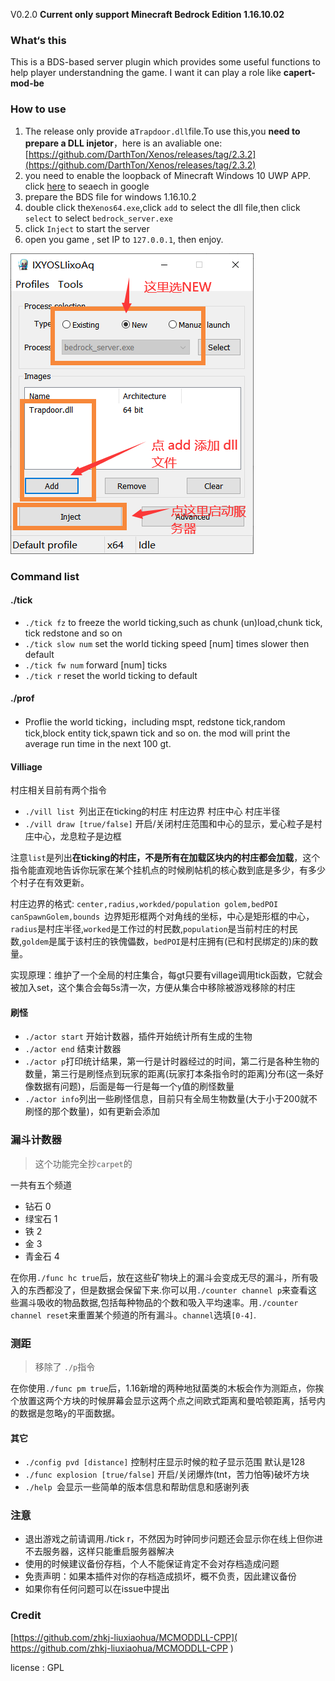 V0.2.0 **Current only support Minecraft Bedrock Edition 1.16.10.02**

### What‘s this
This is a BDS-based server plugin which provides some useful functions to help player understandning the game. I want it can play a role like **capert-mod-be**
### How to use
1. The release only provide a`Trapdoor.dll`file.To use this,you **need to prepare a DLL injetor**，here is an avaliable one: [https://github.com/DarthTon/Xenos/releases/tag/2.3.2](https://github.com/DarthTon/Xenos/releases/tag/2.3.2) 
2. you need to enable the loopback of Minecraft Windows 10 UWP APP. click [here](https://www.google.com/search?sxsrf=ALeKk02SoLVvT6Rg8w5sAViKIJtnPDjx_Q%3A1601094611292&ei=08NuX5W6EcKbmAWT7KjwAg&q=how+to+enable+loopback+for+a+UWP+app&oq=how+to+enable+loopback+for+a+UWP+app&gs_lcp=CgZwc3ktYWIQAzoECCMQJzoFCCEQoAE6BwghEAoQoAFQkiNY_kpgmE5oA3AAeACAAdsDiAGHHpIBCDItMTEuMS4ymAEAoAEBqgEHZ3dzLXdpesABAQ&sclient=psy-ab&ved=0ahUKEwjV77qc_oXsAhXCDaYKHRM2Ci4Q4dUDCA0&uact=5) to seaech in google
3. prepare the BDS file for windows 1.16.10.2
4. double click the`Xenos64.exe`,click  `add`  to select the dll file,then click `select`  to select `bedrock_server.exe`
5. click `Inject` to start the server
6. open you game , set IP to `127.0.0.1`, then enjoy.

![](./img/howto.png)


### Command list

#### ./tick

- `./tick fz`  to freeze the world ticking,such as chunk (un)load,chunk tick, tick redstone and so on 
- `./tick slow num` set the world ticking speed [num] times slower then default
- `./tick fw num` forward [num] ticks 
- `./tick r` reset the world ticking to default

#### ./prof

- Proflie the world ticking，including mspt, redstone tick,random tick,block entity tick,spawn tick and so on. the mod will print the average run time in the next 100 gt.

#### Villiage

村庄相关目前有两个指令

- `./vill list `列出正在ticking的村庄 村庄边界 村庄中心 村庄半径
- `./vill draw [true/false]` 开启/关闭村庄范围和中心的显示，爱心粒子是村庄中心，龙息粒子是边框

注意`list`是列出**在ticking的村庄，不是所有在加载区块内的村庄都会加载**，这个指令能直观地告诉你玩家在某个挂机点的时候刷帖机的核心数到底是多少，有多少个村子在有效更新。

村庄边界的格式: `center,radius,workded/population golem,bedPOI canSpawnGolem,bounds `边界矩形框两个对角线的坐标，中心是矩形框的中心，`radius`是村庄半径,`worked`是工作过的村民数,`population`是当前村庄的村民数,`goldem`是属于该村庄的铁傀儡数，`bedPOI`是村庄拥有(已和村民绑定的)床的数量。

实现原理：维护了一个全局的村庄集合，每gt只要有village调用tick函数，它就会被加入set，这个集合会每5s清一次，方便从集合中移除被游戏移除的村庄

#### 刷怪

- `./actor start` 开始计数器，插件开始统计所有生成的生物
- `./actor end` 结束计数器
- `./actor p`打印统计结果，第一行是计时器经过的时间，第二行是各种生物的数量，第三行是刷怪点到玩家的距离(玩家打本条指令时的距离)分布(这一条好像数据有问题)，后面是每一行是每一个`y`值的刷怪数量
- `./actor info`列出一些刷怪信息，目前只有全局生物数量(大于小于200就不刷怪的那个数量)，如有更新会添加

### 漏斗计数器

> 这个功能完全抄`carpet`的

一共有五个频道

- 钻石 0
- 绿宝石 1
- 铁 2
- 金 3
- 青金石 4

在你用`./func hc true`后，放在这些矿物块上的漏斗会变成无尽的漏斗，所有吸入的东西都没了，但是数据会保留下来.你可以用`./counter channel p`来查看这些漏斗吸收的物品数据,包括每种物品的个数和吸入平均速率。用`./counter channel reset`来重置某个频道的所有漏斗。`channel`选填`[0-4]`.

### 测距

> 移除了 `./p`指令

在你使用`./func pm true`后，1.16新增的两种地狱菌类的木板会作为测距点，你挨个放置这两个方块的时候屏幕会显示这两个点之间欧式距离和曼哈顿距离，括号内的数据是忽略`y`的平面数据。

#### 其它

- `./config pvd [distance]` 控制村庄显示时候的粒子显示范围 默认是128 
- `./func explosion [true/false]` 开启/关闭爆炸(tnt，苦力怕等)破坏方块
- `./help `会显示一些简单的版本信息和帮助信息和感谢列表

### 注意

- 退出游戏之前请调用./tick r，不然因为时钟同步问题还会显示你在线上但你进不去服务器，这样只能重启服务器解决
- 使用的时候建议备份存档，个人不能保证肯定不会对存档造成问题
- 免责声明：如果本插件对你的存档造成损坏，概不负责，因此建议备份
- 如果你有任何问题可以在issue中提出

### Credit
[https://github.com/zhkj-liuxiaohua/MCMODDLL-CPP]( https://github.com/zhkj-liuxiaohua/MCMODDLL-CPP )

license : GPL